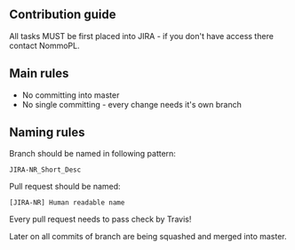 ## Contribution guide

All tasks MUST be first placed into JIRA - if you don't have access there contact NommoPL.

## Main rules
* No committing into master
* No single committing - every change needs it's own branch

## Naming rules
Branch should be named in following pattern:

``JIRA-NR_Short_Desc``

Pull request should be named:

``[JIRA-NR] Human readable name``

Every pull request needs to pass check by Travis!

Later on all commits of branch are being squashed and merged into master.